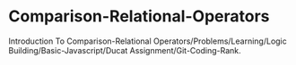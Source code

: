 # Comparison-Relational-Operators
Introduction To Comparison-Relational Operators/Problems/Learning/Logic Building/Basic-Javascript/Ducat Assignment/Git-Coding-Rank.
